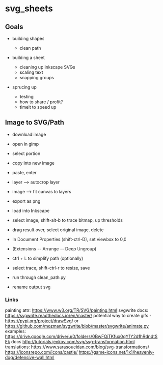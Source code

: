 # svg_sheets

## Goals
- building shapes
    - clean path
    
- building a sheet
    - cleaning up inkscape SVGs
    - scaling text
    - snapping groups

- sprucing up
    - testing
    - how to share / profit?
    - timeit to speed up


## Image to SVG/Path
- download image
- open in gimp
- select portion
- copy into new image
- paste, enter
- layer --> autocrop layer
- image --> fit canvas to layers
- export as png

- load into Inkscape
- select image, shift-alt-b to trace bitmap, up thresholds
- drag result over, select original image, delete
- In Document Properties (shift-ctrl-D), set viewbox to 0,0
- (Extensions -- Arrange -- Deep Ungroup)
- ctrl + L to simplify path (optionally)
- select trace, shift-ctrl-r to resize, save

- run through clean_path.py
- rename output svg


### Links
painting attr: https://www.w3.org/TR/SVG/painting.html
svgwrite docs: https://svgwrite.readthedocs.io/en/master/
potential way to create gifs - https://pypi.org/project/drawSvg/ or https://github.com/mozman/svgwrite/blob/master/svgwrite/animate.py
examples: https://drive.google.com/drive/u/0/folders/0BwFQiTKfux0qY1Y2d1hRdndtSEk
docs http://tutorials.jenkov.com/svg/svg-transformation.html
translations: https://www.sarasoueidan.com/blog/svg-transformations/
https://iconsrepo.com/icons/castle/
https://game-icons.net/1x1/heavenly-dog/defensive-wall.html

